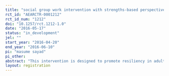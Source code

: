 ```yaml
---
title: "social group work intervention with strengths-based perspective on resilience "
rct_id: "AEARCTR-0001212"
rct_id_num: "1212"
doi: "10.1257/rct.1212-1.0"
date: "2016-05-17"
status: "in_development"
jel: ""
start_year: "2016-04-20"
end_year: "2016-06-10"
pi: "masume sayad"
pi_other:
abstract: "This intervention is designed to promote resiliency in adults. social group work based on strengths-based perspective focuses on strengths of clients and will boost them. When group memebers learn how to use their abilities, assets and resources, theie resiliency would be increased."
layout: registration
---
```


